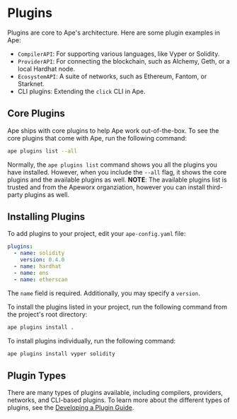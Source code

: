# Plugins

Plugins are core to Ape's architecture.
Here are some plugin examples in Ape:

* `CompilerAPI`: For supporting various languages, like Vyper or Solidity.
* `ProviderAPI`: For connecting the blockchain, such as Alchemy, Geth, or a local Hardhat node.
* `EcosystemAPI`: A suite of networks, such as Ethereum, Fantom, or Starknet.
* CLI plugins: Extending the `click` CLI in Ape.

## Core Plugins

Ape ships with core plugins to help Ape work out-of-the-box.
To see the core plugins that come with Ape, run the following command:

```bash
ape plugins list --all
```

Normally, the `ape plugins list` command shows you all the plugins you have installed.
However, when you include the `--all` flag, it shows the core plugins and the available plugins as well.
**NOTE**: The available plugins list is trusted and from the Apeworx organziation, however you can install third-party plugins as well.

## Installing Plugins

To add plugins to your project, edit your `ape-config.yaml` file:

```yaml
plugins:
  - name: solidity
    version: 0.4.0
  - name: hardhat
  - name: ens
  - name: etherscan
```

The `name` field is required.
Additionally, you may specify a `version`.

To install the plugins listed in your project, run the following command from the project's root directory:

```bash
ape plugins install .
```

To install plugins individually, run the following command:

```bash
ape plugins install vyper solidity
```

## Plugin Types

There are many types of plugins available, including compilers, providers, networks, and CLI-based plugins.
To learn more about the different types of plugins, see the [Developing a Plugin Guide](./developing_plugins.html).
